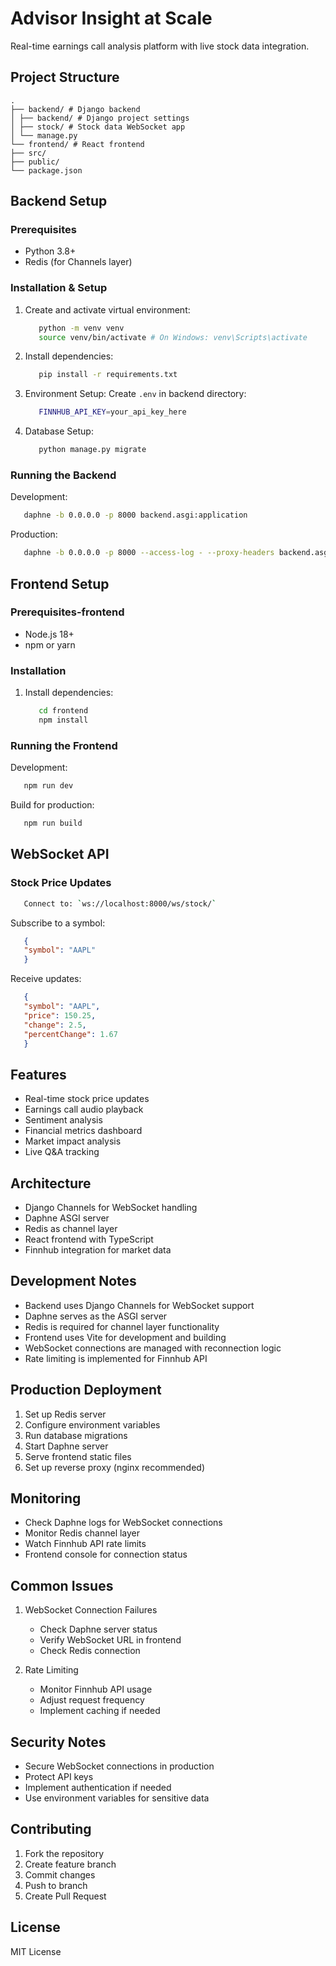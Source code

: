 # Advisor Insight at Scale

Real-time earnings call analysis platform with live stock data integration.

## Project Structure

   ``` graph
   .
   ├── backend/ # Django backend
   │ ├── backend/ # Django project settings
   │ ├── stock/ # Stock data WebSocket app
   │ └── manage.py
   └── frontend/ # React frontend
   ├── src/
   ├── public/
   └── package.json
   ```

## Backend Setup

### Prerequisites

- Python 3.8+
- Redis (for Channels layer)

### Installation & Setup

1. Create and activate virtual environment:

   ``` bash
      python -m venv venv
      source venv/bin/activate # On Windows: venv\Scripts\activate
   ```

2. Install dependencies:

   ```bash
      pip install -r requirements.txt
   ```

3. Environment Setup:
Create `.env` in backend directory:

   ``` bash
      FINNHUB_API_KEY=your_api_key_here
   ```

4. Database Setup:

   ```bash
      python manage.py migrate
   ```

### Running the Backend

Development:

   ``` bash
      daphne -b 0.0.0.0 -p 8000 backend.asgi:application
   ```

Production:

   ``` bash
      daphne -b 0.0.0.0 -p 8000 --access-log - --proxy-headers backend.asgi:application
   ```

## Frontend Setup

### Prerequisites-frontend

- Node.js 18+
- npm or yarn

### Installation

1. Install dependencies:

   ```bash
      cd frontend
      npm install
   ```

### Running the Frontend

Development:

   ```bash
      npm run dev
   ```

Build for production:

   ```bash
      npm run build
   ```

## WebSocket API

### Stock Price Updates

   ```bash
      Connect to: `ws://localhost:8000/ws/stock/`
   ```

Subscribe to a symbol:

   ```json
      {
      "symbol": "AAPL"
      }
   ```

Receive updates:

   ```json
      {
      "symbol": "AAPL",
      "price": 150.25,
      "change": 2.5,
      "percentChange": 1.67
      }
   ```

## Features

- Real-time stock price updates
- Earnings call audio playback
- Sentiment analysis
- Financial metrics dashboard
- Market impact analysis
- Live Q&A tracking

## Architecture

- Django Channels for WebSocket handling
- Daphne ASGI server
- Redis as channel layer
- React frontend with TypeScript
- Finnhub integration for market data

## Development Notes

- Backend uses Django Channels for WebSocket support
- Daphne serves as the ASGI server
- Redis is required for channel layer functionality
- Frontend uses Vite for development and building
- WebSocket connections are managed with reconnection logic
- Rate limiting is implemented for Finnhub API

## Production Deployment

1. Set up Redis server
2. Configure environment variables
3. Run database migrations
4. Start Daphne server
5. Serve frontend static files
6. Set up reverse proxy (nginx recommended)

## Monitoring

- Check Daphne logs for WebSocket connections
- Monitor Redis channel layer
- Watch Finnhub API rate limits
- Frontend console for connection status

## Common Issues

1. WebSocket Connection Failures
   - Check Daphne server status
   - Verify WebSocket URL in frontend
   - Check Redis connection

2. Rate Limiting
   - Monitor Finnhub API usage
   - Adjust request frequency
   - Implement caching if needed

## Security Notes

- Secure WebSocket connections in production
- Protect API keys
- Implement authentication if needed
- Use environment variables for sensitive data

## Contributing

1. Fork the repository
2. Create feature branch
3. Commit changes
4. Push to branch
5. Create Pull Request

## License

MIT License
